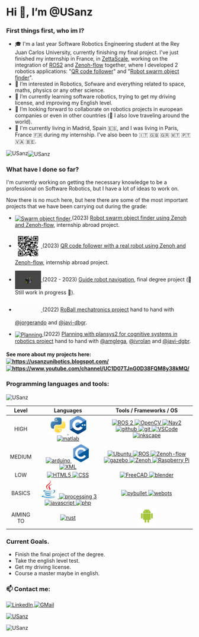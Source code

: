 # Hi 👋, I’m @USanz

### First things first, who im I?

- 🎓 I'm a last year Software Robotics Engineering student at the Rey Juan Carlos University, currently finishing my final project. I've just finished my internship in France, in [ZettaScale](https://www.zettascale.tech/), working on the integration of [ROS2](https://design.ros2.org/) and [Zenoh-flow](https://zenoh.io/blog/2023-02-10-zenoh-flow/) together, where I developed 2 robotics applications: "[QR code follower](https://github.com/USanz/follow_beacon)" and "[Robot swarm object finder](https://github.com/USanz/swarm_obj_finder)".
- 👀 I’m interested in Robotics, Sofware and everything related to space, maths, physics or any other science.
- 🌱 I’m currently learning software robotics, trying to get my driving license, and improving my English level.
- 💞️ I’m looking forward to collaborate on robotics projects in european companies or even in other countries (🤫 I also love traveling around the world).
- 📌 I'm currently living in Madrid, Spain 🇪🇸, and I was living in Paris, France 🇫🇷 during my internship. I've also been to 🇮🇹 🇬🇧 🇬🇷 🇲🇹 🇵🇹 🇻🇦 🇧🇪.


<img align="left" src="https://github-readme-stats.vercel.app/api?username=USanz&count_private=true&theme=radical&show_icons=true" alt="USanz" />

<img align="center" src="https://github-readme-streak-stats.herokuapp.com/?user=USanz&&theme=radical" alt="USanz" />


<p align="left">

### What have I done so far?

I'm currently working on getting the necessary knowledge to be a professional on Software Robotics, but I have a lot of ideas to work on.

Now there is no much here, but here there are some of the most important projects that we have been carrying out during the grade:

 - <a href="https://github.com/USanz/swarm_obj_finder" target="_blank" rel="noreferrer"> <img src="https://www.roscomponents.com/1326-thickbox_default/turtlebot3-burger.jpg" alt="Swarm object finder" align="center" width="70" height="70"/> </a> (2023) [Robot swarm object finder using Zenoh and Zenoh-flow](https://github.com/USanz/swarm_obj_finder), internship abroad project.

 - <a href="https://github.com/USanz/follow_beacon" target="_blank" rel="noreferrer"> <img src="https://github.com/USanz/follow_beacon/blob/master/doc/qr_code.png" alt="QR code follower" align="center" width="70" height="70"/> </a> (2023) [QR code follower with a real robot using Zenoh and Zenoh-flow](https://github.com/USanz/follow_beacon), internship abroad project.
 
 - <a href="https://github.com/RoboticsURJC/tfg-unai" target="_blank" rel="noreferrer"> <img src="https://github.com/RoboticsURJC/tfg-unai/blob/main/doc/pibot_3D_model_render.png" alt="Guide robot navigation" align="center" width="70" height="50"/> </a> (2022 - 2023) [Guide robot navigation](https://github.com/RoboticsURJC/tfg-unai), final degree project (🚧 Still work in progress 🚧).
 
 - <a href="https://github.com/USanz/Mecatronica-Proyecto" target="_blank" rel="noreferrer"> <img src="https://github.com/USanz/Mecatronica-Proyecto/raw/main/doc/RoBall_logo.gif" alt="RoBall" align="center" width="70" height="50"/> </a> (2022) [RoBall mechatronics project](https://github.com/USanz/Mecatronica-Proyecto) hand to hand with [@jorgerando](https://github.com/jorgerando) and [@javi-dbgr](https://github.com/javi-dbgr).

 - <a href="https://github.com/USanz/plansys2-hospital-l4ros2" target="_blank" rel="noreferrer"> <img src="https://github.com/USanz/plansys2-hospital-l4ros2/blob/main/imgs/hospital_map_scheme.png" alt="Planning" align="center" width="70" height="50"/> </a> (2022) [Planning with plansys2 for cognitive systems in robotics project](https://github.com/USanz/plansys2-hospital-l4ros2) hand to hand with [@amglega](https://github.com/Amglega), [@ivrolan](https://github.com/ivrolan) and [@javi-dgbr](https://github.com/javi-dbgr).

</p>



#### See more about my projects here: <a href="https://usanzunibotics.blogspot.com/" target="blank"> <img align="center" src="https://raw.githubusercontent.com/rahuldkjain/github-profile-readme-generator/master/src/images/icons/Social/blogger.svg" alt="https://usanzunibotics.blogspot.com/" height="40" width="40" align="center"/> </a> <a href="https://www.youtube.com/channel/UC1D07TJnG0D38FQM8y38kMQ/" target="blank"> <img align="center" src="https://raw.githubusercontent.com/rahuldkjain/github-profile-readme-generator/master/src/images/icons/Social/youtube.svg" alt="https://www.youtube.com/channel/UC1D07TJnG0D38FQM8y38kMQ/" height="40" width="40" align="center"/> </a>

<!---
<a href="" target="blank"> <img align="center" src="https://raw.githubusercontent.com/rahuldkjain/github-profile-readme-generator/master/src/images/icons/Social/twitter.svg" alt="unaisanz" height="60" width="60" /></a> 
<a href="" target="blank"> <img align="center" src="https://raw.githubusercontent.com/rahuldkjain/github-profile-readme-generator/master/src/images/icons/Social/instagram.svg" alt="unaisanz" height="60" width="60" /> </a>
--->


### Programming languages and tools:

<p><img align="center" src="https://github-readme-stats.vercel.app/api/top-langs?username=USanz&theme=radical&show_icons=true&locale=en&layout=compact" alt="USanz" /></p>

<!---
master: -
high:   git, github, VSCode, C++, Matlab, Python
medium: Micro:bit, Arduino, RBPi, Gazebo, Linux, ROS, ROS2, Assembly, C, openCV, Inkscape
low:    FreeCAD, HTML5, CSS, XML
basics: Pybullet, Webots, Blender, JavaScript, PHP, Java, Processing
--->


 **Level** | **Languages** | **Tools / Frameworks / OS**
:--------:|:--------:|:--------:
HIGH | <a href="https://www.python.org" target="_blank" rel="noreferrer"> <img src="https://raw.githubusercontent.com/devicons/devicon/master/icons/python/python-original.svg" alt="python" height="50"/> </a> <a href="https://www.w3schools.com/cpp/" target="_blank" rel="noreferrer"> <img src="https://raw.githubusercontent.com/devicons/devicon/master/icons/cplusplus/cplusplus-original.svg" alt="cplusplus" height="50"/> </a> <a href="" target="_blank" rel="noreferrer"> <img src="https://upload.wikimedia.org/wikipedia/commons/2/21/Matlab_Logo.png" alt="matlab" height="50"/> </a> | <a href="https://docs.ros.org/en/humble/index.html" target="_blank" rel="noreferrer"> <img src="https://scontent-mad1-1.xx.fbcdn.net/v/t1.6435-9/117378335_3156444921075444_8003279626004551682_n.jpg?_nc_cat=100&ccb=1-7&_nc_sid=825194&_nc_ohc=WRu0uTCreS8AX9nHBL-&_nc_ht=scontent-mad1-1.xx&oh=00_AfDTT0ldB4X1Oxlw3SeStsmJj8us-DfcT0dqAa9KaVBMag&oe=64BBA7DB" alt="ROS 2" height="50"/> </a> <a href="https://opencv.org/" target="_blank" rel="noreferrer"> <img src="https://www.vectorlogo.zone/logos/opencv/opencv-icon.svg" alt="OpenCV" height="50"/> </a> <a href="https://navigation.ros.org/" target="_blank" rel="noreferrer"> <img src="https://cdck-file-uploads-global.s3.dualstack.us-west-2.amazonaws.com/business7/uploads/ros/original/2X/4/49fd937b4a07a6b9eb89532a3a9f80f055039727.png" alt="Nav2" height="50"/> </a> <a href="https://www.github.com/" target="_blank" rel="noreferrer"> <img src="https://cdn-icons-png.flaticon.com/512/25/25231.png" alt="github" height="50"/> </a> <a href="https://git-scm.com/" target="_blank" rel="noreferrer"> <img src="https://www.vectorlogo.zone/logos/git-scm/git-scm-icon.svg" alt="git" height="50"/> </a> <a href="https://code.visualstudio.com/" target="_blank" rel="noreferrer"> <img src="https://upload.wikimedia.org/wikipedia/commons/thumb/9/9a/Visual_Studio_Code_1.35_icon.svg/768px-Visual_Studio_Code_1.35_icon.svg.png?20210804221519" alt="VSCode" width="50"/> <a href="https://inkscape.org/es/" target="_blank" rel="noreferrer"> <img src="https://upload.wikimedia.org/wikipedia/commons/thumb/0/0d/Inkscape_Logo.svg/2048px-Inkscape_Logo.svg.png" alt="inkscape" width="50"/> </a>
MEDIUM | <a href="https://www.arduino.cc/" target="_blank" rel="noreferrer"> <img src="https://cdn.worldvectorlogo.com/logos/arduino-1.svg" alt="arduino" height="50"/> </a> <a href="https://www.cprogramming.com/" target="_blank" rel="noreferrer"> <img src="https://raw.githubusercontent.com/devicons/devicon/master/icons/c/c-original.svg" alt="c" height="50"/> </a> <a href="https://www.xml.com/" target="_blank" rel="noreferrer"> <img src="https://cdn-icons-png.flaticon.com/512/136/136526.png" alt="XML" height="50"/> </a> | <a href="https://ubuntu.com/" target="_blank" rel="noreferrer"> <img src="https://cdn-icons-png.flaticon.com/512/888/888879.png" alt="Ubuntu" height="50"/> </a> <a href="https://ros.org" target="_blank" rel="noreferrer"> <img src="https://offjangir.github.io/assets/img/jpg/ros.png" alt="ROS" height="50"/> </a> <a href="https://zenoh.io/blog/2023-02-10-zenoh-flow/" target="_blank" rel="noreferrer"> <img src="https://zenoh.io/img/zenoh-dragon-500x543.png" alt="Zenoh-flow" height="50"/> </a> <a href="https://gazebosim.org/home" target="_blank" rel="noreferrer"> <img src="https://seeklogo.com/images/G/gazebo-logo-51C46471CA-seeklogo.com.png" alt="gazebo" height="50"/> </a> <a href="https://zenoh.io/" target="_blank" rel="noreferrer"> <img src="https://www.zettascale.tech/wp-content/uploads/2023/06/Zenoh-light-1024x265.png" alt="Zenoh" height="50"/> </a> <a href="https://www.raspberrypi.com/" target="_blank" rel="noreferrer"> <img src="https://upload.wikimedia.org/wikipedia/fr/thumb/3/3b/Raspberry_Pi_logo.svg/1200px-Raspberry_Pi_logo.svg.png" alt="Raspberry Pi" height="50"/> </a> </a>
LOW | <a href="https://html5.org/" target="_blank" rel="noreferrer"> <img src="https://upload.wikimedia.org/wikipedia/commons/thumb/6/61/HTML5_logo_and_wordmark.svg/768px-HTML5_logo_and_wordmark.svg.png" alt="HTML5" height="50"/> </a> <a href="https://www.w3.org/Style/CSS/Overview.en.html" target="_blank" rel="noreferrer"> <img src="https://upload.wikimedia.org/wikipedia/commons/thumb/d/d5/CSS3_logo_and_wordmark.svg/1200px-CSS3_logo_and_wordmark.svg.png" alt="CSS" height="50"/> </a> | <a href="https://www.freecadweb.org/" target="_blank" rel="noreferrer"> <img src="https://upload.wikimedia.org/wikipedia/commons/thumb/f/f7/FreeCAD-logo.svg/1200px-FreeCAD-logo.svg.png" alt="FreeCAD" height="50"/> </a> <a href="https://www.blender.org/" target="_blank" rel="noreferrer"> <img src="https://download.blender.org/branding/community/blender_community_badge_white.svg" alt="blender" width="50"/> </a>
BASICS | <a href="https://www.java.com" target="_blank" rel="noreferrer"> <img src="https://raw.githubusercontent.com/devicons/devicon/master/icons/java/java-original.svg" alt="java" height="50"/> </a> <a href="https://processing.org/" target="_blank" rel="noreferrer"> <img src="https://upload.wikimedia.org/wikipedia/commons/thumb/2/2e/Processing_3_logo.png/768px-Processing_3_logo.png" alt="processing 3" height="50"/> </a> <a href="https://www.javascript.com/" target="_blank" rel="noreferrer"> <img src="https://cdn.cdnlogo.com/logos/j/69/javascript.svg" alt="javascript" height="50"/> </a> <a href="https://www.php.net/" target="_blank" rel="noreferrer"> <img src="https://upload.wikimedia.org/wikipedia/commons/thumb/2/27/PHP-logo.svg/2560px-PHP-logo.svg.png" alt="php" height="50"/> </a>  | <a href="https://pybullet.org/wordpress/" target="_blank" rel="noreferrer"> <img src="https://upload.wikimedia.org/wikipedia/commons/thumb/2/2e/Bullet_Physics_Logo.svg/1200px-Bullet_Physics_Logo.svg.png" alt="pybullet" height="50"/> </a> <a href="https://cyberbotics.com/" target="_blank" rel="noreferrer"> <img src="https://cyberbotics.com/assets/images/webots.png" alt="webots" height="50"/> </a>
AIMING TO | <a href="https://www.rust-lang.org/es" target="_blank" rel="noreferrer"> <img src="https://upload.wikimedia.org/wikipedia/commons/thumb/d/d5/Rust_programming_language_black_logo.svg/2048px-Rust_programming_language_black_logo.svg.png" alt="rust" height="50"/> </a> | <a href="https://developer.android.com" target="_blank" rel="noreferrer"> <img src="https://raw.githubusercontent.com/devicons/devicon/master/icons/android/android-original-wordmark.svg" alt="android" width="50"/> </a>



### Current Goals.

 - Finish the final project of the degree.
 - Take the english level test.
 - Get my driving license.
 - Course a master maybe in english.

### 📫 Contact me:

<a href="https://www.linkedin.com/in/unai-sanz-conejo-274139252/" target="blank"> <img align="center" src="https://raw.githubusercontent.com/rahuldkjain/github-profile-readme-generator/master/src/images/icons/Social/linked-in-alt.svg" alt="LinkedIn" height="50" width="50"/> </a> <a href="unaisanzc@gmail.com" target="blank"> <img align="center" src="https://cdn4.iconfinder.com/data/icons/social-media-logos-6/512/112-gmail_email_mail-512.png" alt="GMail" height="50" width="50" /> </a>



<p align="left"> <a href="https://github.com/ryo-ma/github-profile-trophy"><img src="https://github-profile-trophy.vercel.app/?username=USanz&theme=dark_lover&column=-1&margin-w=5&no-bg=true" alt="USanz" /></a> </p>

<p align="left"> <img src="https://komarev.com/ghpvc/?username=USanz&label=Profile%20views&color=0e75b6&style=flat" alt="USanz"/> </p>

